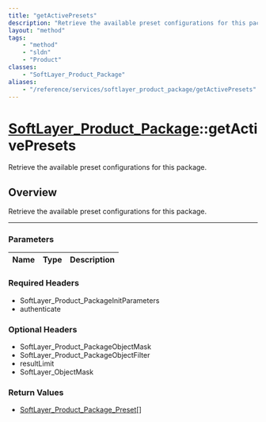 ```yaml
---
title: "getActivePresets"
description: "Retrieve the available preset configurations for this package."
layout: "method"
tags:
    - "method"
    - "sldn"
    - "Product"
classes:
    - "SoftLayer_Product_Package"
aliases:
    - "/reference/services/softlayer_product_package/getActivePresets"
---
```

# [SoftLayer_Product_Package](/reference/services/SoftLayer_Product_Package)::getActivePresets


Retrieve the available preset configurations for this package.


## Overview 
Retrieve the available preset configurations for this package.

-----

### Parameters 
|Name | Type | Description |
| --- | --- | --- |


### Required Headers
* SoftLayer_Product_PackageInitParameters
* authenticate


### Optional Headers
* SoftLayer_Product_PackageObjectMask
* SoftLayer_Product_PackageObjectFilter
* resultLimit
* SoftLayer_ObjectMask

### Return Values
* <a href='/reference/datatypes/SoftLayer_Product_Package_Preset'>SoftLayer_Product_Package_Preset[] </a>




